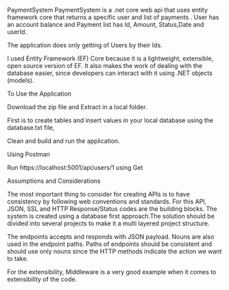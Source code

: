 PaymentSystem
PaymentSystem is a .net core web api that uses entity framework core that returns a specific user and list of payments . User has an account balance and Payment list has Id, Amount, Status,Date and userId.

The application does only getting of Users by their Ids.

I used Entity Framework (EF) Core because it is a lightweight, extensible, open source version of EF. It also makes the work of dealing with the database easier, since developers can interact with it using .NET objects (models).

To Use the Application

Download the zip file and Extract in a local folder.

First is to create tables and insert values in your local database using the database.txt file,

Clean and build and run the application.

Using Postman

Run https://localhost:5001/api/users/1 using Get

Assumptions and Considerations

The most important thing to consider for creating APIs is to have consistency by following web conventions and standards. For this API, JSON, SSL and HTTP Response/Status codes are the building blocks. The system is created using a database first approach.The solution should be divided into several projects to make it a multi layered project structure.

The endpoints accepts and responds with JSON payload. Nouns are also used in the endpoint paths. Paths of endpoints should be consistent and should use only nouns since the HTTP methods indicate the action we want to take. 

For the extensibility, Middleware is a very good example when it comes to extensibility of the code. 
